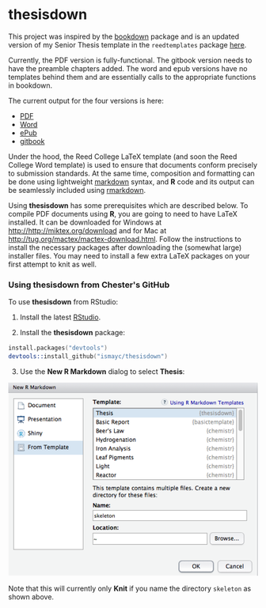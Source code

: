 # thesisdown

This project was inspired by the [bookdown](http://github.com/rstudio/bookdown) package and is an updated version of my Senior Thesis template in the `reedtemplates` package [here](http://github.com/ismayc/reedtemplates).

Currently, the PDF version is fully-functional.  The gitbook version needs to have the preamble chapters added.  The word and epub versions have no templates behind them and are essentially calls to the appropriate functions in bookdown.

The current output for the four versions is here:
- [PDF](https://github.com/ismayc/thesisdown/blob/master/inst/rmarkdown/templates/thesis/skeleton/_book/thesis.pdf)
- [Word](https://github.com/ismayc/thesisdown/blob/master/inst/rmarkdown/templates/thesis/skeleton/_book/thesis.docx)
- [ePub](https://github.com/ismayc/thesisdown/blob/master/inst/rmarkdown/templates/thesis/skeleton/_book/thesis.epub)
- [gitbook](http://ismayc.github.io/thesisdown_book)

Under the hood, the Reed College LaTeX template (and soon the Reed College Word template) is used to ensure that documents conform precisely to submission standards. At the same time, composition and formatting can be done using lightweight [markdown](http://rmarkdown.rstudio.com/authoring_basics.html) syntax, and **R** code and its output can be seamlessly included using [rmarkdown](http://yihui.name/knitr/).

Using **thesisdown** has some prerequisites which are described below. To compile PDF documents using **R**, you are going to need to have LaTeX installed.  It can be downloaded for Windows at <http://http://miktex.org/download> and for Mac at <http://tug.org/mactex/mactex-download.html>.  Follow the instructions to install the necessary packages after downloading the (somewhat large) installer files.  You may need to install a few extra LaTeX packages on your first attempt to knit as well.

### Using thesisdown from Chester's GitHub

To use **thesisdown** from RStudio:

1) Install the latest [RStudio](http://www.rstudio.com/products/rstudio/download/).

2) Install the **thesisdown** package: 

```S
install.packages("devtools")
devtools::install_github("ismayc/thesisdown")
```

3) Use the **New R Markdown** dialog to select **Thesis**:

![New R Markdown](thesis_rmd.png)

Note that this will currently only **Knit** if you name the directory `skeleton` as shown above.
